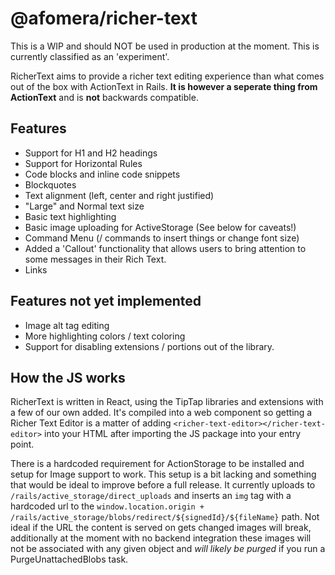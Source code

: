 # @afomera/richer-text

This is a WIP and should NOT be used in production at the moment. This is currently classified as an 'experiment'.

RicherText aims to provide a richer text editing experience than what comes out of the box with ActionText in Rails. **It is however a seperate thing from ActionText** and is **not** backwards compatible.

## Features

- Support for H1 and H2 headings
- Support for Horizontal Rules
- Code blocks and inline code snippets
- Blockquotes
- Text alignment (left, center and right justified)
- "Large" and Normal text size
- Basic text highlighting
- Basic image uploading for ActiveStorage (See below for caveats!)
- Command Menu (/ commands to insert things or change font size)
- Added a 'Callout' functionality that allows users to bring attention to some messages in their Rich Text.
- Links

## Features not yet implemented

- Image alt tag editing
- More highlighting colors / text coloring
- Support for disabling extensions / portions out of the library.

## How the JS works

RicherText is written in React, using the TipTap libraries and extensions with a few of our own added. It's compiled into a web component so getting a Richer Text Editor is a matter of adding `<richer-text-editor></richer-text-editor>` into your HTML after importing the JS package into your entry point.

There is a hardcoded requirement for ActionStorage to be installed and setup for Image support to work. This setup is a bit lacking and something that would be ideal to improve before a full release. It currently uploads to `/rails/active_storage/direct_uploads` and inserts an `img` tag with a hardcoded url to the `window.location.origin + /rails/active_storage/blobs/redirect/${signedId}/${fileName}` path. Not ideal if the URL the content is served on gets changed images will break, additionally at the moment with no backend integration these images will not be associated with any given object and _will likely be purged_ if you run a PurgeUnattachedBlobs task.
